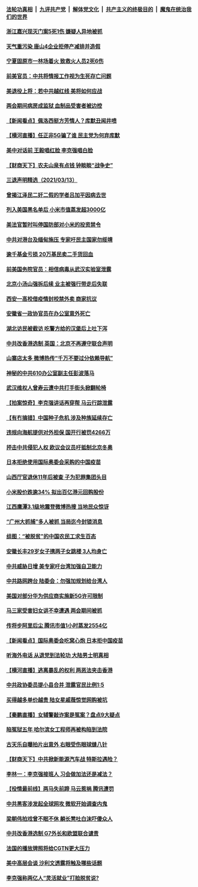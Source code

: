 

####  [法轮功真相](../../../../basic/blob/master/README.md?t=03141730) &nbsp;|&nbsp; [九评共产党](../../../../9ping.md/blob/master/README.md?t=03141730) &nbsp;|&nbsp; [解体党文化](../../../../jtdwh.md/blob/master/README.md?t=03141730)  &nbsp;|&nbsp; [共产主义的终极目的](../../../../gczydzjmd.md/blob/master/README.md?t=03141730) &nbsp;|&nbsp; [魔鬼在统治我们的世界](../../../../mgztzwmdsj.md/blob/master/README.md?t=03141730) 

#### [浙江嘉兴现灭门案5死1伤 嫌疑人异地被抓](../pages/nsc413/n12810176.md?t=03141730) 

#### [天气重污染 唐山4企业拒停产减排并造假](../pages/nsc413/n12810159.md?t=03141730) 


#### [宁夏固原市一林场着火 致救火人员2死6伤](../pages/nsc413/n12810148.md?t=03141730) 

#### [前美官员：中共将情报工作视为生死存亡问题](../pages/nsc413/n12810050.md?t=03141730) 

#### [美退役上将：若中共越红线 美将如何应战](../pages/nsc413/n12801026.md?t=03141730) 

#### [两会期间病房成监狱 血制品受害者被边控](../pages/nsc413/n12810012.md?t=03141730) 

#### [【新闻看点】佩洛西挺方芳情人？库默丑闻井喷](../pages/nsc413/n12809837.md?t=03141730) 

#### [【横河直播】任正非5G骗了谁 民主党为何弃库默](../pages/nsc413/n12809877.md?t=03141730) 

#### [美中对话前 王毅唱红脸 李克强唱白脸](../pages/nsc413/n12809059.md?t=03141730) 

#### [【财商天下】农夫山泉有点钱 钟睒睒“战争史”](../pages/nsc413/n12809318.md?t=03141730) 

#### [三退声明精选（2021/03/13）](../pages/nsc413/n12809784.md?t=03141730) 

#### [曾揭江泽民二奸二假的学者吕加平因病去世](../pages/nsc413/n12809630.md?t=03141730) 

#### [列入美国黑名单后 小米市值蒸发超3000亿](../pages/nsc413/n12809646.md?t=03141730) 

#### [美法官暂时叫停国防部对小米的投资禁令](../pages/nsc413/n12809624.md?t=03141730) 

#### [中共对港台及缅甸施压 专家吁民主国家勿绥靖](../pages/nsc413/n12809258.md?t=03141730) 

#### [逾千基金亏损 20万基民卖二手货回血](../pages/nsc413/n12809534.md?t=03141730) 

#### [前美国务院官员：相信病毒从武汉实验室泄露](../pages/nsc413/n12809527.md?t=03141730) 

#### [北京小汤山强拆后续 业主被强行带走后失联](../pages/nsc413/n12809497.md?t=03141730) 

#### [西安一高校借疫情封校禁外卖 商家抗议](../pages/nsc413/n12809467.md?t=03141730) 

#### [安徽省一政协官员在办公室意外死亡](../pages/nsc413/n12809453.md?t=03141730) 

#### [湖北访民被截访 吃警方给的汉堡后上吐下泻](../pages/nsc413/n12806464.md?t=03141730) 

#### [中共改香港选制 英国：北京不再遵守联合声明](../pages/nsc413/n12809295.md?t=03141730) 

#### [山寨店太多 微博热传“千万不要过分依赖导航”](../pages/nsc413/n12809199.md?t=03141730) 

#### [神秘的中共610办公室副主任彭波落马](../pages/nsc413/n12809139.md?t=03141730) 

#### [武汉维权人曾寿云遭中共打手街头掀翻轮椅](../pages/nsc413/n12809291.md?t=03141730) 

#### [【拍案惊奇】李克强讲话再穿帮 马云行踪泄露](../pages/nsc413/n12808644.md?t=03141730) 

#### [【有冇搞错】中国种子危机 涉及种族延续存亡](../pages/nsc413/n12808162.md?t=03141730) 

#### [违规向海航提供对外担保 国开行被罚4266万](../pages/nsc413/n12809085.md?t=03141730) 

#### [抨击中共侵犯人权 欧议会议员吁抵制北京冬奥](../pages/nsc413/n12809185.md?t=03141730) 

#### [日本拒绝使用国际奥委会采购的中国疫苗](../pages/nsc413/n12809074.md?t=03141730) 

#### [山西厅官退休11年后被查 子为犯罪集团头目](../pages/nsc413/n12809071.md?t=03141730) 

#### [小米股价跌逾34% 拟出百亿港元回购股份](../pages/nsc413/n12808523.md?t=03141730) 

#### [江西鹰潭3.1级地震登微博热搜 当地民众惊讶](../pages/nsc413/n12808936.md?t=03141730) 

#### [“广州大抓捕”多人被抓 当局迄今封锁消息](../pages/nsc413/n12806924.md?t=03141730) 

#### [组图：“被脱贫”的中国农民工求生百态](../pages/nsc413/n12808521.md?t=03141730) 

#### [安徽长丰29岁女子携两子女跳楼 3人均身亡](../pages/nsc413/n12808920.md?t=03141730) 

#### [中共威胁日增 美专家吁台湾加强自卫能力](../pages/nsc413/n12808869.md?t=03141730) 

#### [中共路网跨台 陆委会：勿强加规划给台湾人](../pages/nsc413/n12808569.md?t=03141730) 

#### [美国对部分华为供应商实施新5G许可限制](../pages/nsc413/n12808388.md?t=03141730) 

#### [马三家受害妇女讲不幸遭遇 两会期间被抓](../pages/nsc413/n12808335.md?t=03141730) 

#### [传将步阿里后尘 腾讯市值1小时蒸发2554亿](../pages/nsc413/n12808270.md?t=03141730) 

#### [【新闻看点】国际奥委会吃窝心炮 日本拒中国疫苗](../pages/nsc413/n12808205.md?t=03141730) 

#### [听海外电话  从退党到法轮功 大陆男士明真相](../pages/nsc413/n12807095.md?t=03141730) 

#### [【横河直播】逃离暴乱的权利 两恶法夹击香港](../pages/nsc413/n12808313.md?t=03141730) 

#### [中共政协委员提小县合并 泄露官民比例1:5](../pages/nsc413/n12808191.md?t=03141730) 

#### [买得越多单价越贵 陆女星戚薇惊觉网购被坑](../pages/nsc413/n12808151.md?t=03141730) 


#### [【秦鹏直播】女辅警敲诈案是冤案？盘点9大疑点](../pages/nsc413/n12808230.md?t=03141730) 

#### [陷冤狱五年 哈尔滨女工程师再被构陷到法院](../pages/nsc413/n12804529.md?t=03141730) 

#### [古天乐自曝拍片出意外 右眼受伤眼球缝八针](../pages/nsc413/n12808054.md?t=03141730) 

#### [【财商天下】中共掀新能源汽车战 特斯拉遇险？](../pages/nsc413/n12807589.md?t=03141730) 

#### [李林一：李克强接班人 习会做加法还是减法？](../pages/nsc413/n12808193.md?t=03141730) 

#### [【役情最前线】两马失前蹄 马云惹祸 腾讯遭罚](../pages/nsc413/n12807913.md?t=03141730) 

#### [中共黑客涉发起全球网攻 微软开始调查内鬼](../pages/nsc413/n12808189.md?t=03141730) 

#### [梁朝伟拍戏曾不眠不休 躺长凳吐白沫吓傻众人](../pages/nsc413/n12807879.md?t=03141730) 

#### [中共改香港选制 G7外长和欧盟联合谴责](../pages/nsc413/n12808152.md?t=03141730) 

#### [法国的播放牌照将给CGTN更大压力](../pages/nsc413/n12807266.md?t=03141730) 

#### [美中高层会谈 沙利文透露将触及哪些话题](../pages/nsc413/n12808013.md?t=03141730) 

#### [李克强称两亿人“灵活就业”打脸脱贫说?](../pages/nsc413/n12808060.md?t=03141730) 

